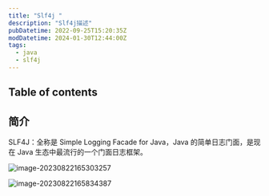 ```yaml
---
title: "Slf4j "
description: "Slf4j描述"
pubDatetime: 2022-09-25T15:20:35Z
modDatetime: 2024-01-30T12:44:00Z
tags:
  - java
  - slf4j
---
```


## Table of contents

## 简介

SLF4J：全称是 Simple Logging Facade for Java，Java 的简单日志门面，是现在 Java 生态中最流行的一个门面日志框架。

![image-20230822165303257](https://raw.githubusercontent.com/chou401/pic-md/master/image-20230822165303257.png)

![image-20230822165834387](https://raw.githubusercontent.com/chou401/pic-md/master/image-20230822165834387.png)
